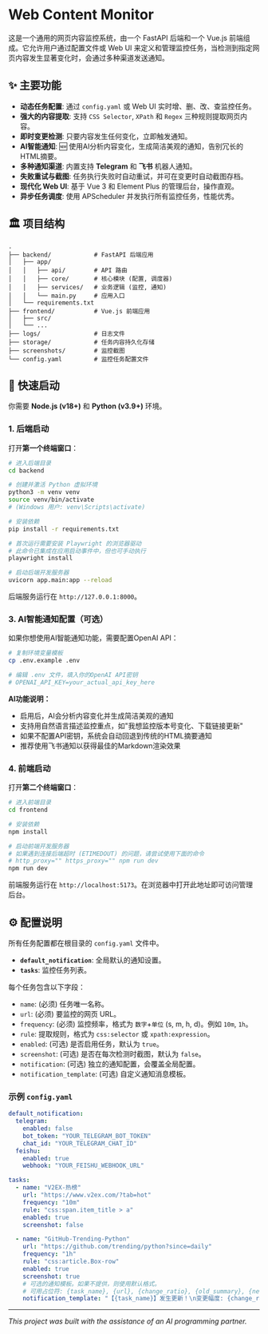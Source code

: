 # Web Content Monitor

这是一个通用的网页内容监控系统，由一个 FastAPI 后端和一个 Vue.js 前端组成。它允许用户通过配置文件或 Web UI 来定义和管理监控任务，当检测到指定网页内容发生显著变化时，会通过多种渠道发送通知。

## ✨ 主要功能

- **动态任务配置**: 通过 `config.yaml` 或 Web UI 实时增、删、改、查监控任务。
- **强大的内容提取**: 支持 `CSS Selector`, `XPath` 和 `Regex` 三种规则提取网页内容。
- **即时变更检测**: 只要内容发生任何变化，立即触发通知。
- **AI智能通知**: 🆕 使用AI分析内容变化，生成简洁美观的通知，告别冗长的HTML摘要。
- **多种通知渠道**: 内置支持 **Telegram** 和 **飞书** 机器人通知。
- **失败重试与截图**: 任务执行失败时自动重试，并可在变更时自动截图存档。
- **现代化 Web UI**: 基于 Vue 3 和 Element Plus 的管理后台，操作直观。
- **异步任务调度**: 使用 APScheduler 并发执行所有监控任务，性能优秀。

## 🏛️ 项目结构

```
.
├── backend/            # FastAPI 后端应用
│   ├── app/
│   │   ├── api/        # API 路由
│   │   ├── core/       # 核心模块 (配置, 调度器)
│   │   ├── services/   # 业务逻辑 (监控, 通知)
│   │   └── main.py     # 应用入口
│   └── requirements.txt
├── frontend/           # Vue.js 前端应用
│   ├── src/
│   └── ...
├── logs/               # 日志文件
├── storage/            # 任务内容持久化存储
├── screenshots/        # 监控截图
└── config.yaml         # 监控任务配置文件
```

## 🚀 快速启动

你需要 **Node.js (v18+)** 和 **Python (v3.9+)** 环境。

### 1. 后端启动

打开**第一个终端窗口**：

```bash
# 进入后端目录
cd backend

# 创建并激活 Python 虚拟环境
python3 -m venv venv
source venv/bin/activate
# (Windows 用户: venv\Scripts\activate)

# 安装依赖
pip install -r requirements.txt

# 首次运行需要安装 Playwright 的浏览器驱动
# 此命令已集成在应用启动事件中，但也可手动执行
playwright install

# 启动后端开发服务器
uvicorn app.main:app --reload
```
后端服务运行在 `http://127.0.0.1:8000`。

### 3. AI智能通知配置（可选）

如果你想使用AI智能通知功能，需要配置OpenAI API：

```bash
# 复制环境变量模板
cp .env.example .env

# 编辑 .env 文件，填入你的OpenAI API密钥
# OPENAI_API_KEY=your_actual_api_key_here
```

**AI功能说明：**
- 启用后，AI会分析内容变化并生成简洁美观的通知
- 支持用自然语言描述监控重点，如"我想监控版本号变化、下载链接更新"
- 如果不配置API密钥，系统会自动回退到传统的HTML摘要通知
- 推荐使用飞书通知以获得最佳的Markdown渲染效果

### 4. 前端启动

打开**第二个终端窗口**：

```bash
# 进入前端目录
cd frontend

# 安装依赖
npm install

# 启动前端开发服务器
# 如果遇到连接后端超时 (ETIMEDOUT) 的问题，请尝试使用下面的命令
# http_proxy="" https_proxy="" npm run dev
npm run dev
```
前端服务运行在 `http://localhost:5173`。在浏览器中打开此地址即可访问管理后台。

## ⚙️ 配置说明

所有任务配置都在根目录的 `config.yaml` 文件中。

- **`default_notification`**: 全局默认的通知设置。
- **`tasks`**: 监控任务列表。

每个任务包含以下字段：
- `name`: (必须) 任务唯一名称。
- `url`: (必须) 要监控的网页 URL。
- `frequency`: (必须) 监控频率，格式为 `数字`+`单位` (s, m, h, d)。例如 `10m`, `1h`。
- `rule`: 提取规则，格式为 `css:selector` 或 `xpath:expression`。
- `enabled`: (可选) 是否启用任务，默认为 `true`。
- `screenshot`: (可选) 是否在每次检测时截图，默认为 `false`。
- `notification`: (可选) 独立的通知配置，会覆盖全局配置。
- `notification_template`: (可选) 自定义通知消息模板。

### 示例 `config.yaml`

```yaml
default_notification:
  telegram:
    enabled: false
    bot_token: "YOUR_TELEGRAM_BOT_TOKEN"
    chat_id: "YOUR_TELEGRAM_CHAT_ID"
  feishu:
    enabled: true
    webhook: "YOUR_FEISHU_WEBHOOK_URL"

tasks:
  - name: "V2EX-热榜"
    url: "https://www.v2ex.com/?tab=hot"
    frequency: "10m"
    rule: "css:span.item_title > a"
    enabled: true
    screenshot: false

  - name: "GitHub-Trending-Python"
    url: "https://github.com/trending/python?since=daily"
    frequency: "1h"
    rule: "css:article.Box-row"
    enabled: true
    screenshot: true
    # 可选的通知模板。如果不提供，则使用默认格式。
    # 可用占位符: {task_name}, {url}, {change_ratio}, {old_summary}, {new_summary}
    notification_template: "【{task_name}】发生更新！\n变更幅度: {change_ratio}\n摘要:\n{new_summary}"

```

---
*This project was built with the assistance of an AI programming partner.* 